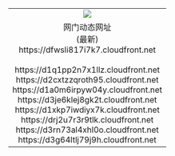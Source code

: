 ﻿<table>
  <tr></tr>
  <tr><td colspan=2 align=center><img src="https://dfwsli817i7k7.cloudfront.net/Up/oGate.jpg" /></td></tr>
  <tr><td colspan=2 align=center>网门动态网址<br/>(最新)
<br>https://dfwsli817i7k7.cloudfront.net
<br/>
<br>https://d1q1pp2n7x1llz.cloudfront.net
<br>https://d2cxtzzqroth95.cloudfront.net
<br>https://d1a0m6irpyw04y.cloudfront.net
<br>https://d3je6klej8gk2t.cloudfront.net
<br>https://d1xkp7iwdiyx7k.cloudfront.net
<br>https://drj2u7r3r9tlk.cloudfront.net
<br>https://d3rn73al4xhl0o.cloudfront.net
<br>https://d3g64ltlj79j9h.cloudfront.net
    </td>
  </tr>
</table>
